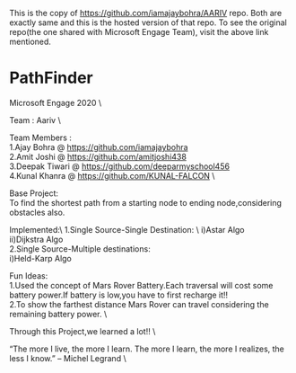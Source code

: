 This is the copy of https://github.com/iamajaybohra/AARIV repo. Both are exactly same and this is the hosted version of that repo.
To see the original repo(the one shared with Microsoft Engage Team), visit the above link mentioned.

# PathFinder

Microsoft Engage 2020 \

Team : Aariv \

Team Members : \
1.Ajay Bohra  @ https://github.com/iamajaybohra \
2.Amit Joshi @ https://github.com/amitjoshi438 \
3.Deepak Tiwari @ https://github.com/deeparmyschool456 \
4.Kunal Khanra @ https://github.com/KUNAL-FALCON \

Base Project: \
To find the shortest path from a starting node to ending node,considering obstacles also.

Implemented:\ 
1.Single Source-Single Destination: \ 
	i)Astar Algo\
	ii)Dijkstra Algo\
2.Single Source-Multiple destinations: \
	i)Held-Karp Algo
  
Fun Ideas: \
1.Used the concept of Mars Rover Battery.Each traversal will cost some battery power.If battery is low,you have to first recharge it!! \
2.To show the farthest distance Mars Rover can travel considering the remaining battery power. \

Through this Project,we learned a lot!! \

“The more I live, the more I learn. The more I learn, the more I realizes, the less I know.” – Michel Legrand \
